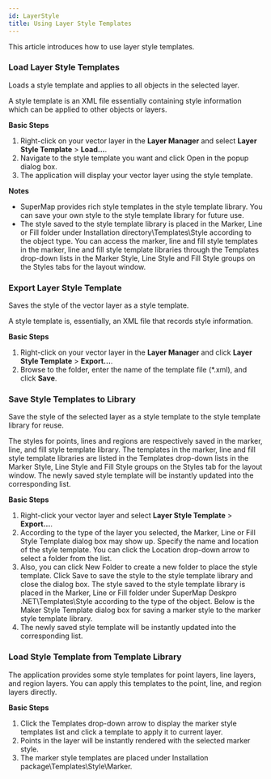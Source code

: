 ```yaml
---
id: LayerStyle
title: Using Layer Style Templates
---
```

This article introduces how to use layer style templates.

### Load Layer Style Templates

Loads a style template and applies to all objects in the selected layer.

A style template is an XML file essentially containing style information which can be applied to other objects or layers.

**Basic Steps**

1. Right-click on your vector layer in the **Layer Manager** and select **Layer Style Template** > **Load...**.
2. Navigate to the style template you want and click Open in the popup dialog box.
3. The application will display your vector layer using the style template.

**Notes**

* SuperMap provides rich style templates in the style template library. You can save your own style to the style template library for future use.
* The style saved to the style template library is placed in the Marker, Line or Fill folder under Installation directory\Templates\Style according to the object type. You can access the marker, line and fill style templates in the marker, line and fill style template libraries through the Templates drop-down lists in the Marker Style, Line Style and Fill Style groups on the Styles tabs for the layout window.

### Export Layer Style Template

Saves the style of the vector layer as a style template.

A style template is, essentially, an XML file that records style information.

**Basic Steps**

1. Right-click on your vector layer in the **Layer Manager** and click **Layer Style Template** > **Export...**.
2. Browse to the folder, enter the name of the template file (*.xml), and click **Save**.

### Save Style Templates to Library

Save the style of the selected layer as a style template to the style template library for reuse.

The styles for points, lines and regions are respectively saved in the marker,
line, and fill style template library. The templates in the marker, line and
fill style template libraries are listed in the Templates drop-down lists in
the Marker Style, Line Style and Fill Style groups on the Styles tab for the
layout window. The newly saved style template will be instantly updated into
the corresponding list.

**Basic Steps**

1. Right-click your vector layer and select **Layer Style Template** > **Export...**.
2. According to the type of the layer you selected, the Marker, Line or Fill Style Template dialog box may show up. Specify the name and location of the style template. You can click the Location drop-down arrow to select a folder from the list.
3. Also, you can click New Folder to create a new folder to place the style template. Click Save to save the style to the style template library and close the dialog box. The style saved to the style template library is placed in the Marker, Line or Fill folder under SuperMap Deskpro .NET\Templates\Style according to the type of the object. Below is the Maker Style Template dialog box for saving a marker style to the marker style template library.
4. The newly saved style template will be instantly updated into the corresponding list.

### Load Style Template from Template Library

The application provides some style templates for point layers, line layers, and region layers. You can apply this templates to the point, line, and region layers directly.

**Basic Steps**

1. Click the Templates drop-down arrow to display the marker style templates list and click a template to apply it to current layer.
2. Points in the layer will be instantly rendered with the selected marker style.
3. The marker style templates are placed under Installation package\Templates\Style\Marker.

